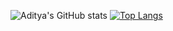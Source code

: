 ![Aditya's GitHub stats](https://github-readme-stats.vercel.app/api?username=AdityaSolanki189&show_icons=true&theme=dark)      [![Top Langs](https://github-readme-stats.vercel.app/api/top-langs/?username=AdityaSolanki189&hide=jupyter%20notebook&layout=compact&theme=dark&langs_count=8)](https://github.com/AdityaSolanki189/github-readme-stats)
